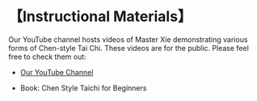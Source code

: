# 【Instructional Materials】

Our YouTube channel hosts videos of Master Xie demonstrating various forms of Chen-style Tai Chi.
These videos are for the public. Please feel free to check them out:

- [Our YouTube Channel](https://www.youtube.com/@taiji74)

- Book: Chen Style Taichi for Beginners
